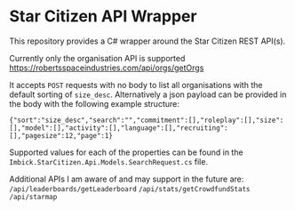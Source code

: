 # Star Citizen API Wrapper

This repository provides a C# wrapper around the Star Citizen REST API(s).

Currently only the organisation API is supported https://robertsspaceindustries.com/api/orgs/getOrgs

It accepts `POST` requests with no body to list all organisations with the default sorting of `size_desc`. Alternatively a json payload can be provided in the body with the following example structure:

`{"sort":"size_desc","search":"","commitment":[],"roleplay":[],"size":[],"model":[],"activity":[],"language":[],"recruiting":[],"pagesize":12,"page":1}`

Supported values for each of the properties can be found in the `Imbick.StarCitizen.Api.Models.SearchRequest.cs` file.

Additional APIs I am aware of and may support in the future are:
`/api/leaderboards/getLeaderboard`
`/api/stats/getCrowdfundStats`
`/api/starmap`
